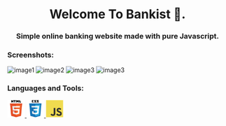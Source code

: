 <h1 align="center">Welcome To Bankist 👋.</h1>
<h3 align="center">Simple online banking website made with pure Javascript.</h3>

<h3 align="left">Screenshots:</h3>
<img src="https://drive.google.com/uc?id=1n851O2vH5oA5Way6cXKED5jPxv8NC3-p" alt="image1" width="500">
<img src="https://drive.google.com/uc?id=15-foUqpVFWRf-eWAfhqbzIpBo2ekIP2f" alt="image2" width="500">
<img src="https://drive.google.com/uc?id=1qp-dHSauzPCNZTpR75OyZ_AnJudHzUki" alt="image3" width="500">
<img src="https://drive.google.com/uc?id=11SKRV_SNXd-LcdHT6ahdpOukfls5_hCD" alt="image3" width="500">

<h3 align="left">Languages and Tools:</h3>

<p align="left"> 
<a href="https://www.w3.org/html/" target="_blank" rel="noreferrer"> <img src="https://raw.githubusercontent.com/devicons/devicon/master/icons/html5/html5-original-wordmark.svg" alt="html5" width="40" height="40"/> 
</a> 
<a href="https://www.w3schools.com/css/" target="_blank" rel="noreferrer"> <img src="https://raw.githubusercontent.com/devicons/devicon/master/icons/css3/css3-original-wordmark.svg" alt="css3" width="40" height="40"/> 
</a> 
 <a href="https://developer.mozilla.org/en-US/docs/Web/JavaScript" target="_blank" rel="noreferrer"> <img src="https://raw.githubusercontent.com/devicons/devicon/master/icons/javascript/javascript-original.svg" alt="javascript" width="40" height="40"/> 
 </a> 
</p>
